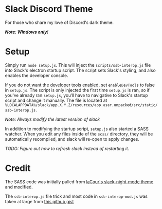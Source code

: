 # Slack Discord Theme
For those who share my love of Discord's dark theme.

**_Note: Windows only!_**

# Setup
Simply run `node setup.js`. This will inject the `scripts/ssb-interop.js` file
into Slack's electron startup script. The script sets Slack's styling, and also
enables the developer console.

If you do not want the developer tools enabled, set `enableDevTools` to false in
`setup.js`. The script is only injected the first time `setup.js` is ran, so if 
you've already ran `setup.js`, you'll have to navigative to Slack's startup script
and change it manually. The file is located at 
`%LOCALAPPDATA%/slack/app.X.Y.Z/resources/app.asar.unpacked/src/static/ssb-interop.js`.

*Note: Always modify the latest version of slack*

In addition to modifying the startup script, `setup.js` also started a SASS watcher.
When you edit any files inside of the `scss/` directory, they will be automatically
recompiled, and slack will re-open to apply changes.

*TODO: Figure out how to refresh slack instead of restarting it*.

# Credit
The SASS code was initially pulled from [laCour's slack-night-mode theme](https://github.com/laCour/slack-night-mode/) 
and modified.

The `ssb-interop.js` file trick and most code in `ssb-interop-mod.js` was taken at large
from [this github gist](https://gist.github.com/DrewML/0acd2e389492e7d9d6be63386d75dd99#gistcomment-2021885)
